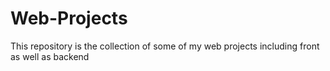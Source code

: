 # Web-Projects
This repository is the collection of some of my web projects including front as well as backend 
